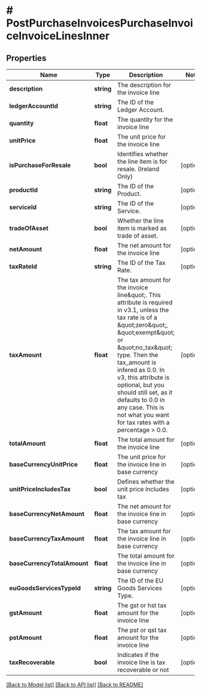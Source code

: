 # # PostPurchaseInvoicesPurchaseInvoiceInvoiceLinesInner

## Properties

Name | Type | Description | Notes
------------ | ------------- | ------------- | -------------
**description** | **string** | The description for the invoice line |
**ledgerAccountId** | **string** | The ID of the Ledger Account. |
**quantity** | **float** | The quantity for the invoice line |
**unitPrice** | **float** | The unit price for the invoice line |
**isPurchaseForResale** | **bool** | Identifies whether the line item is for resale. (Ireland Only) | [optional]
**productId** | **string** | The ID of the Product. | [optional]
**serviceId** | **string** | The ID of the Service. | [optional]
**tradeOfAsset** | **bool** | Whether the line item is marked as trade of asset. | [optional]
**netAmount** | **float** | The net amount for the invoice line | [optional]
**taxRateId** | **string** | The ID of the Tax Rate. | [optional]
**taxAmount** | **float** | The tax amount for the invoice line\&quot;. This attribute is required in v3.1, unless the tax rate is of a \&quot;zero\&quot;, \&quot;exempt\&quot; or \&quot;no_tax\&quot; type. Then the tax_amount is infered as 0.0. In v3, this attribute is optional, but you should still set, as it defaults to 0.0 in any case. This is not what you want for tax rates with a percentage &gt; 0.0. | [optional]
**totalAmount** | **float** | The total amount for the invoice line | [optional]
**baseCurrencyUnitPrice** | **float** | The unit price for the invoice line in base currency | [optional]
**unitPriceIncludesTax** | **bool** | Defines whether the unit price includes tax | [optional]
**baseCurrencyNetAmount** | **float** | The net amount for the invoice line in base currency | [optional]
**baseCurrencyTaxAmount** | **float** | The tax amount for the invoice line in base currency | [optional]
**baseCurrencyTotalAmount** | **float** | The total amount for the invoice line in base currency | [optional]
**euGoodsServicesTypeId** | **string** | The ID of the EU Goods Services Type. | [optional]
**gstAmount** | **float** | The gst or hst tax amount for the invoice line | [optional]
**pstAmount** | **float** | The pst or qst tax amount for the invoice line | [optional]
**taxRecoverable** | **bool** | Indicates if the invoice line is tax recoverable or not | [optional]

[[Back to Model list]](../../README.md#models) [[Back to API list]](../../README.md#endpoints) [[Back to README]](../../README.md)
